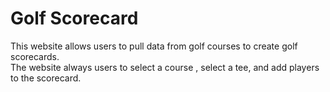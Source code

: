 # Golf Scorecard

This website allows users to pull data from golf courses to create golf scorecards.     
The website always users to select a course , select a tee, and add players to the scorecard.